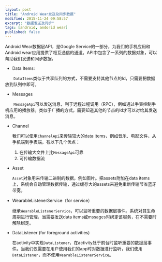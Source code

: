 ```yaml
---
layout: post
title: "Android Wear发送及同步数据"
modified: 2015-11-24 09:58:57
excerpt: "数据发送及同步"
tags: [android, andorid wear]
published: false
---
```

Android Wear数据层API，是Google Service的一部分，为我们的手机应用和Android wear应用提供了相互通信的通道。API中包含了一系列的数据对象，可以帮助我们发送和同步数据。

- Data Items:

　　`DataItems`类似于共享队列的方式，不需要支持其他节点的Id，只需要把数据放到队列中即可。

- Messages

　　`MessageApi`可以发送消息，利于远程过程调用（RPC），例如通过手表控制手机应用的播放器。类似于广播的方式，需要知道其他的节点的Id才可以对给其发送消息。

- Channel

	我们可以使用`ChannelApi`来传输较大的data items，例如音乐、电影文件，从手机端到手表端。有以下几个优点：	
	
	1. 在传输大文件上比`MessageApi`可靠
	2. 可传输数据流
	
- Asset

	`Asset`对象用来传输二进制的数据，例如图片。把assets附加在data items上，系统会自动管理数据传输，通过缓存大的assets来避免重新传输节省蓝牙带宽。
	
- WearableListenerService（for service）

	继承`WearableListenerService`，可以监听重要的数据层事件。系统对其生命周期进行管理，当需要发送data items或mssages时绑定该服务，在不需要时解除绑定。
	
- DataListener (for foreground activities)

	在activity中实现`DataListener`，在activity处于前台时监听重要的数据层事件。当我们仅需要在用户使用我们的app时对数据进行监听，我们使用`DataListener`，而不使用`WearableListenerService`。
	

